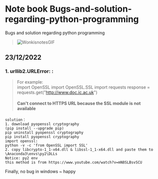 # Note book Bugs-and-solution-regarding-python-programming
Bugs and solution regarding python programming 
> ![WonkisnotesGIF](https://user-images.githubusercontent.com/67893091/209371871-5fb86326-0957-42e3-9ad0-ed0b20d54905.gif)
## 23/12/2022
### 1. urllib2.URLError: <urlopen error unknown url type: https>:
>For example:  
>import OpenSSL
>import OpenSSL.SSL
>import requests
>response = requests.get("http://www.doc.ic.ac.uk")
>#### Can't connect to HTTPS URL because the SSL module is not available
```
solution： 
1. download pyopenssl cryptography
(pip install --upgrade pip)
pip uninstall pyopenssl cryptography
pip install pyopenssl cryptography
import openssl:
python -v -c 'from OpenSSL import SSL'
2. copy libcrypto-1_1-x64.dll & libssl-1_1-x64.dll and paste them to \Anaconda3\envs\py2\DLLs 
Notice: py2 env
this method is from https://www.youtube.com/watch?v=mN8SLBsvSCU
```
Finally, no bug in windows ~ happy
 
